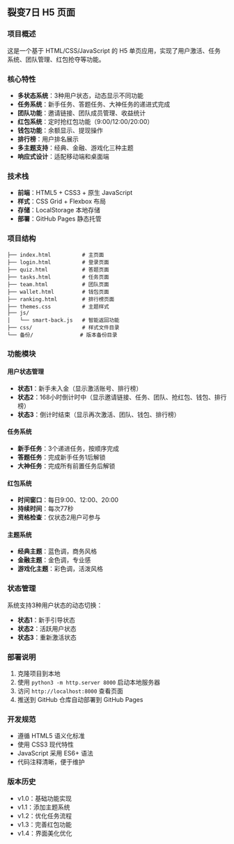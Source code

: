 ## 裂变7日 H5 页面

### 项目概述
这是一个基于 HTML/CSS/JavaScript 的 H5 单页应用，实现了用户激活、任务系统、团队管理、红包抢夺等功能。

### 核心特性
- **多状态系统**：3种用户状态，动态显示不同功能
- **任务系统**：新手任务、答题任务、大神任务的递进式完成
- **团队功能**：邀请链接、团队成员管理、收益统计
- **红包系统**：定时抢红包功能（9:00/12:00/20:00）
- **钱包功能**：余额显示、提现操作
- **排行榜**：用户排名展示
- **多主题支持**：经典、金融、游戏化三种主题
- **响应式设计**：适配移动端和桌面端

### 技术栈
- **前端**：HTML5 + CSS3 + 原生 JavaScript
- **样式**：CSS Grid + Flexbox 布局
- **存储**：LocalStorage 本地存储
- **部署**：GitHub Pages 静态托管

### 项目结构
```
├── index.html          # 主页面
├── login.html          # 登录页面
├── quiz.html           # 答题页面
├── tasks.html          # 任务页面
├── team.html           # 团队页面
├── wallet.html         # 钱包页面
├── ranking.html        # 排行榜页面
├── themes.css          # 主题样式
├── js/
│   └── smart-back.js   # 智能返回功能
├── css/                # 样式文件目录
└── 备份/               # 版本备份目录
```

### 功能模块

#### 用户状态管理
- **状态1**：新手未入金（显示激活账号、排行榜）
- **状态2**：168小时倒计时中（显示邀请链接、任务、团队、抢红包、钱包、排行榜）
- **状态3**：倒计时结束（显示再次激活、团队、钱包、排行榜）

#### 任务系统
- **新手任务**：3个递进任务，按顺序完成
- **答题任务**：完成新手任务1后解锁
- **大神任务**：完成所有前置任务后解锁

#### 红包系统
- **时间窗口**：每日9:00、12:00、20:00
- **持续时间**：每次77秒
- **资格检查**：仅状态2用户可参与

#### 主题系统
- **经典主题**：蓝色调，商务风格
- **金融主题**：金色调，专业感
- **游戏化主题**：彩色调，活泼风格

### 状态管理
系统支持3种用户状态的动态切换：
- **状态1**：新手引导状态
- **状态2**：活跃用户状态
- **状态3**：重新激活状态

### 部署说明
1. 克隆项目到本地
2. 使用 `python3 -m http.server 8000` 启动本地服务器
3. 访问 `http://localhost:8000` 查看页面
4. 推送到 GitHub 仓库自动部署到 GitHub Pages

### 开发规范
- 遵循 HTML5 语义化标准
- 使用 CSS3 现代特性
- JavaScript 采用 ES6+ 语法
- 代码注释清晰，便于维护

### 版本历史
- v1.0：基础功能实现
- v1.1：添加主题系统
- v1.2：优化任务流程
- v1.3：完善红包功能
- v1.4：界面美化优化